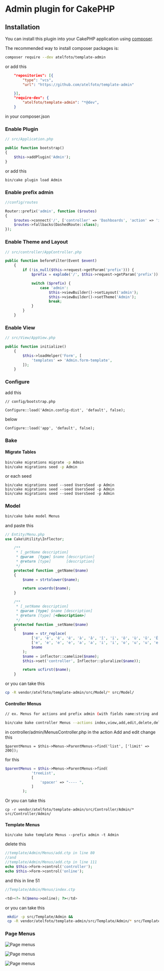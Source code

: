 # Admin plugin for CakePHP

## Installation
You can install this plugin into your CakePHP application using [composer](https://getcomposer.org).

The recommended way to install composer packages is:
```bash
composer require --dev atelfoto/template-admin
```
or add this
```json
    "repositories": [{
        "type": "vcs",
        "url": "https://github.com/atelfoto/template-admin"

    }],
    "require-dev": {
        "atelfoto/template-admin": "*@dev",
    }
```
in your composer.json


### Enable Plugin

```php
// src/Application.php

public function bootstrap()
{
    $this->addPlugin('Admin');
}
```
or add this
```
bin/cake plugin load Admin
```

### Enable prefix admin

```php
//config/routes

Router::prefix('admin', function ($routes)
{
    $routes->connect('/', ['controller' => 'Dashboards', 'action' => 'index']);
    $routes->fallbacks(DashedRoute::class);
});
```

### Enable Theme and Layout
```php
// src/controller/AppController.php

public function beforeFilter(Event $event)
    {
        if (!is_null($this->request->getParam('prefix'))) {
            $prefix = explode('/', $this->request->getParam('prefix'))[0];

            switch ($prefix) {
                case 'admin':
                    $this->viewBuilder()->setLayout('admin');
                    $this->viewBuilder()->setTheme('Admin');
                    break;
            }
        }
    }
```
### Enable View

```php
// src/View/AppView.php

public function initialize()
    {
        $this->loadHelper('Form', [
            'templates' => 'Admin.form-template',
        ]);
    }
```
### Configure

add this
```
// config/bootstrap.php

Configure::load('Admin.config-dist', 'default', false);
```

below

```
Configure::load('app', 'default', false);
```
### Bake

#### Migrate Tables

```bash
bin/cake migrations migrate -p Admin
bin/cake migrations seed -p Admin

```
or each seed
```bake
bin/cake migrations seed --seed UsersSeed -p Admin
bin/cake migrations seed --seed UsersSeed -p Admin
bin/cake migrations seed --seed UsersSeed -p Admin

```

### Model

```bash
bin/cake bake model Menus
```
and paste this
```php
// Entity/Menu.php
use Cake\Utility\Inflector;

    /**
     * [_getName description]
     * @param  [type] $name [description]
     * @return [type]       [description]
     */
    protected function _getName($name)
    {
        $name = strtolower($name);

        return ucwords($name);
    }

    /**
     * [_setName description]
     * @param [type] $name [description]
     * @return [type] [<description>]
     */
    protected function _setName($name)
    {
        $name = str_replace(
            ['é', 'è', 'ê', 'ë', 'à', 'â', 'î', 'ï', 'ô', 'ù', 'û', 'É', 'È', 'Ê', 'Ë', 'À', 'Â', 'Î', 'Ï', 'Ô', 'Ù', 'Û'],
            ['e', 'e', 'e', 'e', 'a', 'a', 'i', 'i', 'o', 'u', 'u', 'e', 'e', 'e', 'e', 'a', 'a', 'i', 'i', 'o', 'u', 'u' ],
            $name
        );
        $name = inflector::camelize($name);
        $this->set('controller', Inflector::pluralize($name));

        return ucfirst($name);
    }
```
or you can take this
```bash
cp -R vendor/atelfoto/template-admin/src/Model/* src/Model/
```

#### Controller Menus

```bash
// ex. Menus for actions and prefix admin (with fields name:string and online:boolean ).

bin/cake bake controller Menus --actions index,view,add,edit,delete,deleteAll,moveUp,moveDown,online, --prefix admin -t Admin
```
in controller/admin/MenusController.php in the action Add and edit change this
```
$parentMenus = $this->Menus->ParentMenus->find('list', ['limit' => 200]);
```
for this
```php
$parentMenus = $this->Menus->ParentMenus->find(
            'treeList',
            [
                'spacer' => "---- ",
            ]
        );
```
Or you can take this
```
cp -r vendor/atelfoto/template-admin/src/Controller/Admin/* src/Controller/Admin/
```

#### Template Menus

```
bin/cake bake template Menus --prefix admin -t Admin
```
delete this
```php
//template/Admin/Menus/add.ctp in line 80
//and
//template/Admin/Menus/add.ctp in line 111
echo $this->Form->control('controller');
echo $this->Form->control('online');
```
and this in line 51
```php
//Template/Admin/Menus/index.ctp

<td><?= h($menu->online); ?></td>
```
or you can take this

```bash
 mkdir -p src/Template/Admin &&
 cp -R vendor/atelfoto/template-admin/src/Template/Admin/* src/Template/Admin/
```

### Page Menus

![Page menus](docs/menus.jpg)

![Page menus](docs/add.jpg)

![Page menus](docs/mobile.jpg)

